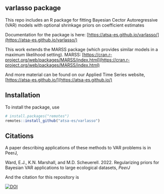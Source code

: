 ## varlasso package
This repo includes an R package for fitting Bayesian Cector Autoregressive (VAR) models with optional shrinkage priors on coefficient estimates

Documentation for the package is here: [https://atsa-es.github.io/varlasso/](https://atsa-es.github.io/varlasso/)

This work extends the MARSS package (which provides similar models in a maximum likelihood setting). 
MARSS: [https://cran.r-project.org/web/packages/MARSS/index.html](https://cran.r-project.org/web/packages/MARSS/index.html)

And more material can be found on our Applied Time Series website, [https://atsa-es.github.io/](https://atsa-es.github.io/)

## Installation

To install the package, use 

``` r
# install.packages("remotes")
remotes::install_github("atsa-es/varlasso")
```

## Citations

A paper describing applications of these methods to VAR problems is in PeerJ,

Ward, E.J., K.N. Marshall, and M.D. Scheuerell. 2022. Regularizing priors for Bayesian VAR applications to large ecological datasets, *PeerJ*  

And the citation for this repository is

[![DOI](https://zenodo.org/badge/360700576.svg)](https://zenodo.org/badge/latestdoi/360700576)
